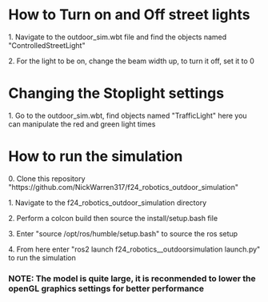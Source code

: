 <h1> How to Turn on and Off street lights </h1>
<p> 1. Navigate to the outdoor_sim.wbt file and find the objects named "ControlledStreetLight" </p>
<p> 2. For the light to be on, change the beam width up, to turn it off, set it to 0</p>

<h1> Changing the Stoplight settings </h1>
<p> 1. Go to the outdoor_sim.wbt, find objects named "TrafficLight" here you can manipulate the red and green
light times </p>

<h1> How to run the simulation </h1>

<p> 0. Clone this repository "https://github.com/NickWarren317/f24_robotics_outdoor_simulation" </p>
<p> 1. Navigate to the f24_robotics_outdoor_simulation directory</p>
<p> 2. Perform a colcon build then source the install/setup.bash file </p>
<p> 3. Enter "source /opt/ros/humble/setup.bash" to source the ros setup</p>
<p> 4. From here enter "ros2 launch f24_robotics__outdoorsimulation launch.py" to run the simulation </p>

<h3> NOTE: The model is quite large, it is reconmended to lower the openGL graphics settings for better performance </h3>